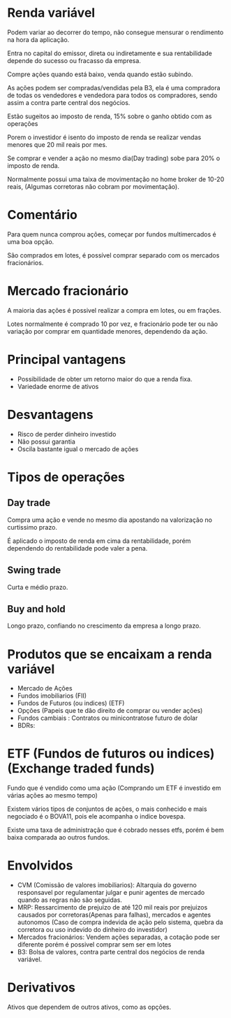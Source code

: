 # Renda variável
Podem variar ao decorrer do tempo, não consegue mensurar o rendimento na hora da aplicação.

Entra no capital do emissor, direta ou indiretamente e sua rentabilidade depende do sucesso ou fracasso da empresa.

Compre ações quando está baixo, venda quando estão subindo.

As ações podem ser compradas/vendidas pela B3, ela é uma compradora de todas os vendedores e vendedora para todos os compradores, sendo assim a contra parte central dos negócios.

Estão sugeitos ao imposto de renda, 15% sobre o ganho obtido com as operações

Porem o investidor é isento do imposto de renda se realizar vendas menores que 20 mil reais por mes.

Se comprar e vender a ação no mesmo dia(Day trading) sobe para 20% o imposto de renda.

Normalmente possui uma taixa de movimentação no home broker de 10-20 reais, (Algumas corretoras não cobram por movimentação).

# Comentário
Para quem nunca comprou ações, começar por fundos multimercados é uma boa opção.

São comprados em lotes, é possível comprar separado com os mercados fracionários.

# Mercado fracionário
A maioria das ações é possivel realizar a compra em lotes, ou em frações.

Lotes normalmente é comprado 10 por vez, e fracionário pode ter ou não variação por comprar em quantidade menores, dependendo da ação.

# Principal vantagens
- Possibilidade de obter um retorno maior do que a renda fixa.
- Variedade enorme de ativos

# Desvantagens
- Risco de perder dinheiro investido
- Não possui garantia
- Oscila bastante igual o mercado de ações

# Tipos de operações
## Day trade
Compra uma ação e vende no mesmo dia apostando na valorização no curtissimo prazo.

É aplicado o imposto de renda em cima da rentabilidade, porém dependendo do rentabilidade pode valer a pena.

## Swing trade
Curta e médio prazo.

## Buy and hold
Longo prazo, confiando no crescimento da empresa a longo prazo.

# Produtos que se encaixam a renda variável
- Mercado de Ações
- Fundos imobiliarios (FII)
- Fundos de Futuros (ou indices) (ETF)
- Opções (Papeis que te dão direito de comprar ou vender ações)
- Fundos cambiais : Contratos ou minicontratose futuro de dolar
- BDRs: 

# ETF (Fundos de futuros ou indices) (Exchange traded funds)
Fundo que é vendido como uma ação (Comprando um ETF é investido em várias ações ao mesmo tempo)

Existem vários tipos de conjuntos de ações, o mais conhecido e mais negociado é o BOVA11, pois ele acompanha o indice bovespa.

Existe uma taxa de administração que é cobrado nesses etfs, porém é bem baixa comparada ao outros fundos.

# Envolvidos
- CVM (Comissão de valores imobiliarios): Altarquia do governo responsavel por regulamentar julgar e punir agentes de mercado quando as regras não são seguidas.
- MRP: Ressarcimento de prejuizo de até 120 mil reais por prejuizos causados por corretoras(Apenas para falhas), mercados e agentes autonomos (Caso de compra indevida de ação pelo sistema, quebra da corretora ou uso indevido do dinheiro do investidor)
- Mercados fracionários: Vendem ações separadas, a cotação pode ser diferente porém é possivel comprar sem ser em lotes
- B3: Bolsa de valores, contra parte central dos negócios de renda variável.

# Derivativos
Ativos que dependem de outros ativos, como as opções.